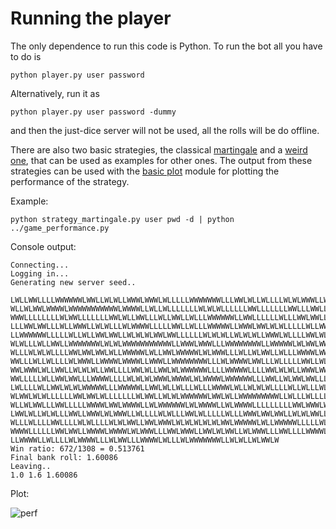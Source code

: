 Running the player
==================

The only dependence to run this code is Python. To run the bot all you have to do is

	python player.py user password

Alternatively, run it as

	python player.py user password -dummy

and then the just-dice server will not be used, all the rolls will be do offline.

There are also two basic strategies, the classical
[martingale](strategy_martingale.py) and a [weird one](strategy_weirdo.py),
that can be used as examples for other ones. The output from these strategies
can be used with the [basic plot](../game_performance.py) module for plotting the
performance of the strategy.

Example:

	python strategy_martingale.py user pwd -d | python ../game_performance.py

Console output:

	Connecting...
	Logging in...
	Generating new server seed..

	LWLLWWLLLLWWWWWWLWWLLWLWLLWWWLWWWLWLLLLLWWWWWWWLLLWWLWLLWLLLLWLWLWWWLLWLWLLLLL
	WLLWLWWLWWWWLWWWWWWWWWWWLWWWWLLWLLWLLLLLLLWLWLWLLLLLLWWLLLLLLLWWLLLWWLLLWWLWLL
	WWWLLLLLLLLWLWWLLLLLLLWWLWLLWWLLLWLLWWLLWLLLWWWWWWLLWWLLLLLLWLLLWWLWWLLWLLWWLL
	LLLWWLWWLLLWLLWWWLLWLWLLLWLWWWWLLLLLWWLLWLLLWWWWWLLWWWLWWLWLWLLLLLWLLWWWWWLWLW
	LLWWWWWWLLLLLWLLWLLWWLWWLLWLWLWLWWLWWLLLLLLWLWLWLLWLWLWLLWWWLWLLLLWWLWLWWWLLLW
	WLWLLLWLLWWLLWWWWWWWLWLWLWWWWWWWWWWWLLWWWLWWWLLLWWWWWWWWLLWWWWWLWLWWLWWWWLWLWL
	WLLLWLWLWLLLLWWLWWLWWLWLLWWWWWLWLLWWLWWWWWLWLWWWLLLWLLWLWWLLWLLLWWWWLWWWLWLLLW
	WWLLLWLLWLLLLWLWWWLLWWWWLWWWWLLWWWLLWWWWWWWWLLLWLWWWWLWWLLLWLLLLLWWLLWLLWLLWLL
	WWLWWWLWLLWWLLWLWLWLLWWLLLLWWLWLLWWLWLWWWWWWLLLLWWWWWLLLLWWLWLWLLWWWLWWWLWLLWW
	WWLLLLLWLLWWLWWLLLWWWWLLLLWLWLWLWWWLWWWWLWLWWWWLWWWWWWLLLWWLLWLWWLWWLLLWWWLWWL
	LWLLLLWLLWWLWLWLWWWWWLLLWWWWWLLWWLWLLWLLLWLLLWWWWLWLLWLWLWLLLLWLLWLLLWLWWWWWWW
	WLWWLWLWLLLLLLWWLWWLWLLLLLLLWLWWLLWLWLWWWWWWLWWLWLLWWWWWWWWWLLWLLLWLLLLWWWLLLL
	WLLWLWWLLLWWLLLLLWWWWLWWLWWWWLLWLWWWWWWLWLWWWWLLWLWWWWLLLLLLLLLWWLWWWLWLWWWLLL
	LWWLWLLWLWLLLWWLLWWWLWLWWWLLWLLLLWLWLLLWWLWLLLLLWLLLWWWLWWLWWLLWLWLWWLLWLWWLLL
	WLLLWLLLLWWLLLLWLWLLLLWLWLWWLLWWLWWWLWLWLWLWLWLWWLWWWWWLWLLWWWWWLLLLLWLWLWWWWL
	WWWWLLLLLLWWLWWLLWWWWLWWWWLWLWWWLLLWWLWWWLLWWLWLWWLLWLWWWLLLWWLLLLWWWWLWLLWWWW
	LLWWWWLLWLLLLWLWWWWLLLWLWWLLLWWWWLWLLLWLWWWWWWWLLWLWLLWLWWLW
	Win ratio: 672/1308 = 0.513761
	Final bank roll: 1.60086
	Leaving..
	1.0 1.6 1.60086

Plot:

![perf](https://raw.github.com/knowitnothing/misc/master/justdice/no_browser_bot/img/perf_martingale1.png)
